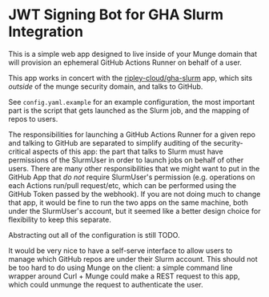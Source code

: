 # JWT Signing Bot for GHA Slurm Integration

This is a simple web app designed to live inside of your Munge domain that will provision an ephemeral GitHub Actions Runner on behalf of a user.

This app works in concert with the [ripley-cloud/gha-slurm](https://github.com/ripley-cloud/gha-slurm) app, which sits *outside* of the munge security domain, and talks to GitHub.

See `config.yaml.example` for an example configuration, the most important part is the script that gets launched as the Slurm job, and the mapping of repos to users.

The responsibilities for launching a GitHub Actions Runner for a given repo and talking to GitHub are separated to simplify auditing of the security-critical aspects of this app: the part that talks to Slurm must have permissions of the SlurmUser in order to launch jobs on behalf of other users. There are many other responsibilities that we might want to put in the GitHub App that *do not* require SlurmUser's permission (e.g. operations on each Actions run/pull request/etc, which can be performed using the GitHub Token passed by the webhook). If you are not doing much to change that app, it would be fine to run the two apps on the same machine, both under the SlurmUser's account, but it seemed like a better design choice for flexibility to keep this separate.

Abstracting out all of the configuration is still TODO. 

It would be very nice to have a self-serve interface to allow users to manage which GitHub repos are under their Slurm account. This should not be too hard to do using Munge on the client: a simple command line wrapper around Curl + Munge could make a REST request to this app, which could unmunge the request to authenticate the user.
